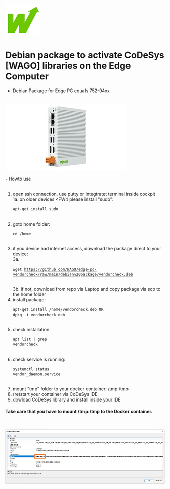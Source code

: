 <p align="left">
<img src="images/wago.png"
     alt="wago logo"
     title="wago logo"/>

# Debian package to activate CoDeSys [WAGO] libraries on the Edge Computer
- Debian Package for Edge PC equals 752-94xx<br><br>

</p>
<p align="left">
<img src="images/Edge-PC.jpg"
     alt="Edge-PC"
     title="Edge-PC"/>
</p>
- Howto use<br><br>

1.  open ssh connection, use putty or integtratet terminal inside cockpit<br>
1a. on older devices <FW4 please install "sudo":<pre><code>apt-get install sudo</code></pre><br>
2.  goto home folder: <pre><code>cd /home</code></pre><br>
3.  if you device had internet access, download the package direct to your device:<br>
3a. <pre><code>wget https://github.com/WAGO/edge-pc-vendorcheck/raw/main/debian%20package/vendorcheck.deb</code></pre><br>
3b. if not, download from repo via Laptop and copy package via scp to the home folder<br>
4.  install package: <pre><code>apt-get install /home/vendorcheck.deb  OR  dpkg -i vendorcheck.deb</code></pre><br>
5.  check installation: <pre><code>apt list | grep vendorcheck</code></pre><br>
6.  check service is running: <pre><code>systemctl status vendor_daemon.service</code></pre><br>
7.  mount "tmp" folder to your docker container: /tmp:/tmp<br>
8.  (re)start your container via CoDeSys IDE<br>
9.  dowload CoDeSys library and install inside your IDE<br>

<H4>Take care that you have to mount /tmp:/tmp to the Docker container.</H4>
<br>
</p>
<p align="left">
<img src="images/CAA.jpg"
     alt="CAA"
     title="CAA"/>
</p>

